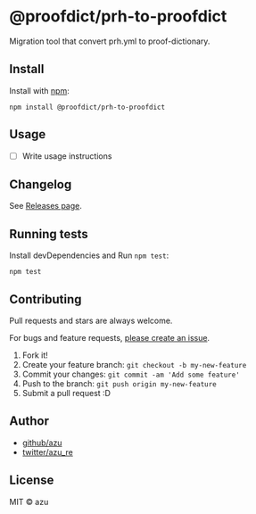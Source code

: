 # @proofdict/prh-to-proofdict

Migration tool that convert prh.yml to proof-dictionary.

## Install

Install with [npm](https://www.npmjs.com/):

    npm install @proofdict/prh-to-proofdict

## Usage

- [ ] Write usage instructions

## Changelog

See [Releases page](https://github.com/proofdict/proofdict/releases).

## Running tests

Install devDependencies and Run `npm test`:

    npm test

## Contributing

Pull requests and stars are always welcome.

For bugs and feature requests, [please create an issue](https://github.com/proofdict/proofdict/issues).

1. Fork it!
2. Create your feature branch: `git checkout -b my-new-feature`
3. Commit your changes: `git commit -am 'Add some feature'`
4. Push to the branch: `git push origin my-new-feature`
5. Submit a pull request :D

## Author

- [github/azu](https://github.com/azu)
- [twitter/azu_re](https://twitter.com/azu_re)

## License

MIT © azu
